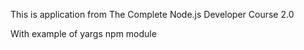 This is application from The Complete Node.js Developer Course 2.0

With example of yargs npm module